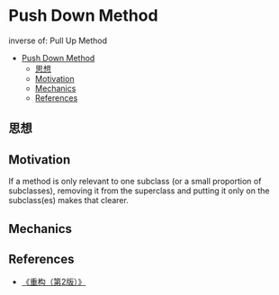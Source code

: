 # Push Down Method

inverse of: Pull Up Method

<!-- TOC -->

- [Push Down Method](#push-down-method)
    - [思想](#思想)
    - [Motivation](#motivation)
    - [Mechanics](#mechanics)
    - [References](#references)

<!-- /TOC -->


## 思想


## Motivation
If a method is only relevant to one subclass (or a small proportion of subclasses), removing it from the superclass and putting it only on the subclass(es) makes that clearer. 


## Mechanics


## References
* [《重构（第2版）》](https://book.douban.com/subject/33400354/)
